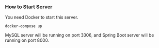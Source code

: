 ### How to Start Server

You need Docker to start this server.

```
docker-compose up
```

MySQL server will be running on port 3306, and Spring Boot server will be running on port 8000.
